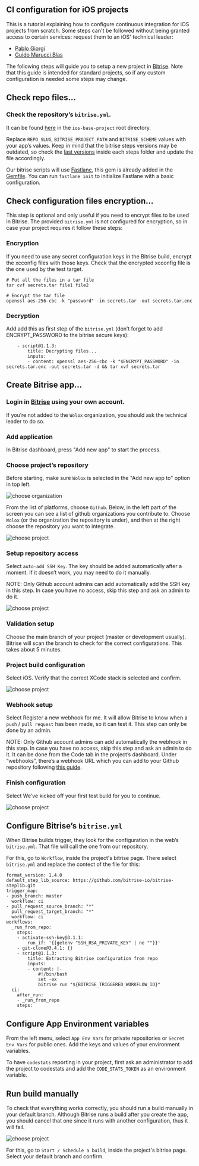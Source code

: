 CI configuration for iOS projects
-----------------

This is a tutorial explaining how to configure continuous integration for iOS projects from scratch. Some steps can't be followed without being granted access to certain services: request them to an iOS' technical leader:

* [Pablo Giorgi](mailto:pablo.giorgi@wolox.com.ar)
* [Guido Marucci Blas](mailto:guidomb@wolox.com.ar)

The following steps will guide you to setup a new project in [Bitrise](https://bitrise.io). Note that this guide is intended for standard projects, so if any custom configuration is needed some steps may change.

## Check repo files...

### Check the repository’s `bitrise.yml`. 

It can be found [here](https://github.com/Wolox/ios-base-project/blob/master/bitrise.yml) in the `ios-base-project` root directory.

Replace `REPO_SLUG`, `BITRISE_PROJECT_PATH` and `BITRISE_SCHEME` values with your app’s values.
Keep in mind that the bitrise steps versions may be outdated, so check the [last versions](https://github.com/bitrise-io/bitrise-steplib/tree/master/steps) inside each steps folder and update the file accordingly.

Our bitrise scripts will use [Fastlane](https://github.com/fastlane/fastlane), this gem is already added in the [Gemfile](https://github.com/Wolox/ios-base-project/blob/master/Gemfile). You can run `fastlane init` to initialize Fastlane with a basic configuration.

## Check configuration files encryption...

This step is optional and only useful if you need to encrypt files to be used in Bitrise. The provided `bitrise.yml` is not configured for encryption, so in case your project requires it follow these steps:

### Encryption

If you need to use any secret configuration keys in the Bitrise build, encrypt the xcconfig files with those keys. Check that the encrypted xcconfig file is the one used by the test target.

```
# Put all the files in a tar file
tar cvf secrets.tar file1 file2 

# Encrypt the tar file
openssl aes-256-cbc -k "password" -in secrets.tar -out secrets.tar.enc 
```

### Decryption

Add add this as first step of the `bitrise.yml` (don’t forget to add ENCRYPT_PASSWORD to the bitrise secure keys):

```
    - script@1.1.3:
        title: Decrypting files...
        inputs:
        - content: openssl aes-256-cbc -k "$ENCRYPT_PASSWORD" -in secrets.tar.enc -out secrets.tar -d && tar xvf secrets.tar
```

## Create Bitrise app...

### Login in [Bitrise](https://www.bitrise.io/) using your own account. 

If you’re not added to the `Wolox` organization, you should ask the technical leader to do so.

### Add application

In Bitrise dashboard, press "Add new app" to start the process. 

### Choose project’s repository

Before starting, make sure `Wolox` is selected in the "Add new app to" option in top left.

![choose organization](./resources/br1.png)

From the list of platforms, choose `Github`. Below, in the left part of the screen you can see a list of github organizations you contribute to. Choose `Wolox` (or the organization the repository is under), and then at the right choose the repository you want to integrate.

![choose project](./resources/br2.png)

### Setup repository access

Select `auto-add SSH Key`. The key should be added automatically after a moment. If it doesn’t work, you may need to do it manually.

NOTE: Only Github account admins can add automatically add the SSH key in this step. In case you have no access, skip this step and ask an admin to do it.

![choose project](./resources/br3.png)

### Validation setup

Choose the main branch of your project (master or development usually). Bitrise will scan the branch to check for the correct configurations. This takes about 5 minutes.

### Project build configuration

Select iOS. Verify that the correct XCode stack is selected and confirm.

![choose project](./resources/br4.png)

### Webhook setup

Select Register a new webhook for me. It will allow Bitrise to know when a `push` / `pull request` has been made, so it can test it. This step can only be done by an admin.

NOTE: Only Github account admins can add automatically the webhook in this step. In case you have no access, skip this step and ask an admin to do it. It can be done from the Code tab in the project’s dashboard. Under “webhooks”, there’s a webhook URL which you can add to your Github repository following [this guide](https://github.com/bitrise-io/bitrise-webhooks#github---setup--usage).

### Finish configuration

Select We’ve kicked off your first test build for you to continue. 

![choose project](./resources/br5.png)

## Configure Bitrise’s `bitrise.yml`

When Bitrise builds trigger, they look for the configuration in the web’s `bitrise.yml`. That file will call the one from our repository. 

For this, go to `Workflow`, inside the project's bitrise page. There select `bitrise.yml` and replace the contect of the file for this:

```
format_version: 1.4.0
default_step_lib_source: https://github.com/bitrise-io/bitrise-steplib.git
trigger_map:
- push_branch: master
  workflow: ci
- pull_request_source_branch: "*"
  pull_request_target_branch: "*"
  workflow: ci
workflows:
  _run_from_repo:
    steps:
    - activate-ssh-key@3.1.1:
        run_if: '{{getenv "SSH_RSA_PRIVATE_KEY" | ne ""}}'
    - git-clone@3.4.1: {}
    - script@1.1.3:
        title: Extracting Bitrise configuration from repo
        inputs:
        - content: |-
            #!/bin/bash
            set -ex
            bitrise run "${BITRISE_TRIGGERED_WORKFLOW_ID}"
  ci:
    after_run:
    - _run_from_repo
    steps: 
```

## Configure App Environment variables

From the left menu, select `App Env Vars` for private repositories or `Secret Env Vars` for public ones. Add the keys and values of your environment variables.

To have `codestats` reporting in your project, first ask an administrator to add the project to codestats and add the `CODE_STATS_TOKEN` as an environment variable.

## Run build manually

To check that everything works correctly, you should run a build manually in your default branch. Although Bitrise runs a build after you create the app, you should cancel that one since it runs with another configuration, thus it will fail.

![choose project](./resources/br6.png)

For this, go to `Start / Schedule a build`, inside the project's bitrise page. Select your default branch and confirm.

